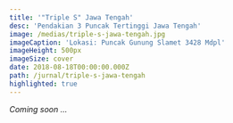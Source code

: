 ```yaml
---
title: '"Triple S" Jawa Tengah'
desc: 'Pendakian 3 Puncak Tertinggi Jawa Tengah'
image: /medias/triple-s-jawa-tengah.jpg
imageCaption: 'Lokasi: Puncak Gunung Slamet 3428 Mdpl'
imageHeight: 500px
imageSize: cover
date: 2018-08-18T00:00:00.000Z
path: /jurnal/triple-s-jawa-tengah
highlighted: true
---
```


*Coming soon ...*